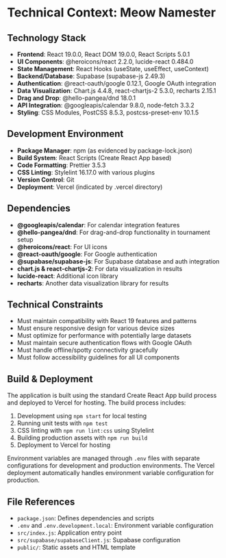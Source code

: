 # Technical Context: Meow Namester

## Technology Stack
- **Frontend**: React 19.0.0, React DOM 19.0.0, React Scripts 5.0.1
- **UI Components**: @heroicons/react 2.2.0, lucide-react 0.484.0
- **State Management**: React Hooks (useState, useEffect, useContext)
- **Backend/Database**: Supabase (supabase-js 2.49.3)
- **Authentication**: @react-oauth/google 0.12.1, Google OAuth integration
- **Data Visualization**: Chart.js 4.4.8, react-chartjs-2 5.3.0, recharts 2.15.1
- **Drag and Drop**: @hello-pangea/dnd 18.0.1
- **API Integration**: @googleapis/calendar 9.8.0, node-fetch 3.3.2
- **Styling**: CSS Modules, PostCSS 8.5.3, postcss-preset-env 10.1.5

## Development Environment
- **Package Manager**: npm (as evidenced by package-lock.json)
- **Build System**: React Scripts (Create React App based)
- **Code Formatting**: Prettier 3.5.3
- **CSS Linting**: Stylelint 16.17.0 with various plugins
- **Version Control**: Git
- **Deployment**: Vercel (indicated by .vercel directory)

## Dependencies
- **@googleapis/calendar**: For calendar integration features
- **@hello-pangea/dnd**: For drag-and-drop functionality in tournament setup
- **@heroicons/react**: For UI icons
- **@react-oauth/google**: For Google authentication
- **@supabase/supabase-js**: For Supabase database and auth integration
- **chart.js & react-chartjs-2**: For data visualization in results
- **lucide-react**: Additional icon library
- **recharts**: Another data visualization library for results

## Technical Constraints
- Must maintain compatibility with React 19 features and patterns
- Must ensure responsive design for various device sizes
- Must optimize for performance with potentially large datasets
- Must maintain secure authentication flows with Google OAuth
- Must handle offline/spotty connectivity gracefully
- Must follow accessibility guidelines for all UI components

## Build & Deployment
The application is built using the standard Create React App build process and deployed to Vercel for hosting. The build process includes:

1. Development using `npm start` for local testing
2. Running unit tests with `npm test`
3. CSS linting with `npm run lint:css` using Stylelint
4. Building production assets with `npm run build`
5. Deployment to Vercel for hosting

Environment variables are managed through `.env` files with separate configurations for development and production environments. The Vercel deployment automatically handles environment variable configuration for production.

## File References
- `package.json`: Defines dependencies and scripts
- `.env` and `.env.development.local`: Environment variable configuration
- `src/index.js`: Application entry point
- `src/supabase/supabaseClient.js`: Supabase configuration
- `public/`: Static assets and HTML template 